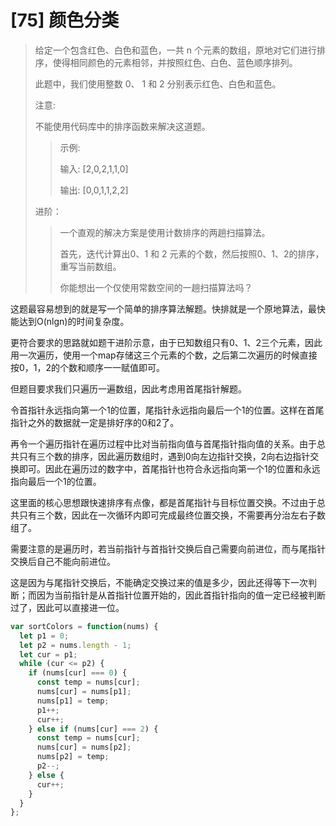# [75] 颜色分类

>给定一个包含红色、白色和蓝色，一共 n 个元素的数组，原地对它们进行排序，使得相同颜色的元素相邻，并按照红色、白色、蓝色顺序排列。
>
>此题中，我们使用整数 0、 1 和 2 分别表示红色、白色和蓝色。
>
>注意:
>
>不能使用代码库中的排序函数来解决这道题。
>
>>示例:
>>
>>输入: [2,0,2,1,1,0]
>>
>>输出: [0,0,1,1,2,2]
>
>进阶：
>>
>>一个直观的解决方案是使用计数排序的两趟扫描算法。
>>
>>首先，迭代计算出0、1 和 2 元素的个数，然后按照0、1、2的排序，重写当前数组。
>>
>>你能想出一个仅使用常数空间的一趟扫描算法吗？

这题最容易想到的就是写一个简单的排序算法解题。快排就是一个原地算法，最快能达到O(nlgn)的时间复杂度。

更符合要求的思路就如题干进阶示意，由于已知数组只有0、1、2三个元素，因此用一次遍历，使用一个map存储这三个元素的个数，之后第二次遍历的时候直接按0，1，2的个数和顺序一一赋值即可。

但题目要求我们只遍历一遍数组，因此考虑用首尾指针解题。

令首指针永远指向第一个1的位置，尾指针永远指向最后一个1的位置。这样在首尾指针之外的数据就一定是排好序的0和2了。

再令一个遍历指针在遍历过程中比对当前指向值与首尾指针指向值的关系。由于总共只有三个数的排序，因此遍历数组时，遇到0向左边指针交换，2向右边指针交换即可。因此在遍历过的数字中，首尾指针也符合永远指向第一个1的位置和永远指向最后一个1的位置。

这里面的核心思想跟快速排序有点像，都是首尾指针与目标位置交换。不过由于总共只有三个数，因此在一次循环内即可完成最终位置交换，不需要再分治左右子数组了。

需要注意的是遍历时，若当前指针与首指针交换后自己需要向前进位，而与尾指针交换后自己不能向前进位。

这是因为与尾指针交换后，不能确定交换过来的值是多少，因此还得等下一次判断；而因为当前指针是从首指针位置开始的，因此首指针指向的值一定已经被判断过了，因此可以直接进一位。

```js
var sortColors = function(nums) {
  let p1 = 0;
  let p2 = nums.length - 1;
  let cur = p1;
  while (cur <= p2) {
    if (nums[cur] === 0) {
      const temp = nums[cur];
      nums[cur] = nums[p1];
      nums[p1] = temp;
      p1++;
      cur++;
    } else if (nums[cur] === 2) {
      const temp = nums[cur];
      nums[cur] = nums[p2];
      nums[p2] = temp;
      p2--;
    } else {
      cur++;
    }
  }
};
```
